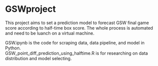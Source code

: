 # GSWproject
This project aims to set a prediction model to forecast GSW final game score according to half-time box score. 
The whole process is automated and need to be luanch on a virtual machine.

GSW.ipynb is the code for scraping data, data pipeline, and model in Python. \
GSW_point_diff_prediction_using_halftime.R is for researching on data distribution and model selecting.

